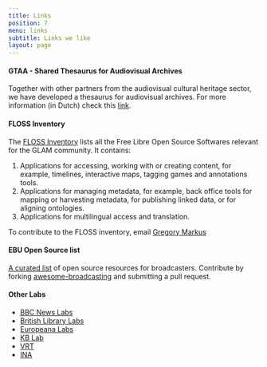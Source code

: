```yaml
---
title: Links
position: 7
menu: links
subtitle: Links we like
layout: page
---
```


#### GTAA - Shared Thesaurus for Audiovisual Archives

Together with other partners from the audiovisual cultural heritage sector, we have developed a thesaurus for audiovisual archives. For more information (in Dutch) check this [link](http://gtaa.beeldengeluid.nl/).  

#### FLOSS Inventory

The [FLOSS Inventory](https://docs.google.com/spreadsheets/d/1bOoQiXFjGyR3oEubdLdkfCat7V4TsNLnEXGOJWkJ63c/edit?usp=sharing "FLOSS Inventory") lists all the Free Libre Open Source Softwares relevant for the GLAM community. It contains:

1. Applications for accessing, working with or creating content, for example, timelines, interactive maps, tagging games and annotations tools.
2. Applications for managing metadata, for example, back office tools for mapping or harvesting metadata, for publishing linked data, or for aligning ontologies.
3. Applications for multilingual access and translation.

To contribute to the FLOSS inventory, email [Gregory Markus](mailto:gmarkus@beeldengeluid.nl)

#### EBU Open Source list

[A curated list](http://ebu.io/opensource) of open source resources for broadcasters. Contribute by forking [awesome-broadcasting](https://github.com/ebu/awesome-broadcasting) and submitting a pull request.

<!-- colsplit -->

#### Other Labs

* [BBC News Labs](http://bbcnewslabs.co.uk/ "BBC News Labs")
* [British Library Labs](http://labs.bl.uk/ "British Library Labs")
* [Europeana Labs](http://labs.europeana.eu/ "Europeana Labs")
* [KB Lab](http://lab.kb.nl/ "KB Lab")
* [VRT](http://innovation.vrt.be/ "VRT")
* [INA](http://recherche.ina.fr/eng "Institut national de l'audiovisuel (INA)")
